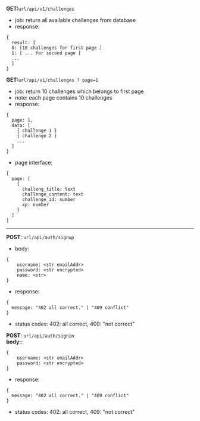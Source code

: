 **GET:**`url/api/v1/challenges`<br>
- job: return all available challenges from database<br>
- response: 
```
{
  result: [
  0: [10 challenges for first page ]
  1: [ ... for second page ]
  ...
  ]
}
```

**GET:**`url/api/v1/challenges ? page=1`<br>
- job: return 10 challenges which belongs to first page <br>
 - note: each page contains 10 challenges
- response: 
```
{
  page: 1,
  data: [
    { challenge 1 }
    { challenge 2 }
    ...
  ]
}
```

- page interface: 
```
[
  page: [
    {
      challeng_title: text
      challenge_content: text
      challenge_id: number
      xp: number
    }
  ]
]
```

<hr>

**POST**: `url/api/auth/signup`
<br>
- body:
```
{
    username: <str emailAddr>
    password: <str encrypted>
    name: <str>
}
```
- response: 
```
{
  message: "402 all correct." | "409 conflict"
}
```
 - status codes: 402: all correct, 409: "not correct"


**POST**: `url/api/auth/signin`
<br>
**body:**:
```
{
    username: <str emailAddr>
    password: <str encrypted>
}
```
- response: 
```
{
  message: "402 all correct." | "409 conflict"
}
```
 - status codes: 402: all correct, 409: "not correct"

